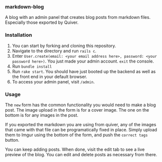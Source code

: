 ### markdown-blog

A blog with an admin panel that creates blog posts from markdown files. Especially those exported by Quiver.

### Installation

1. You can start by forking and cloning this repository.
2. Navigate to the directory and run `rails c`​.
3. Enter `User.create(email: <your email address here>, password: <your password here>)`​. You just made your admin account. `​exit`​ the console.
4. Run `bundle install`​
5. Run `​rake start`​. You should have just booted up the backend as well as the front end in your default browser.
6. To access your admin panel, visit `​/admin`​.

### Usage

The `new` form has the common functionality you would need to make a blog post. The image upload in the form is for a cover image. The one on the bottom is for any images in the post.

If you exported the markdown you are using from quiver, any of the images that came with that file can be programatically fixed in place. Simply upload them to Imgur using the bottom of the form, and push the `correct tags` button.

You can keep adding posts. When done, visit the edit tab to see a live preview of the blog. You can edit and delete posts as necessary from there.

###